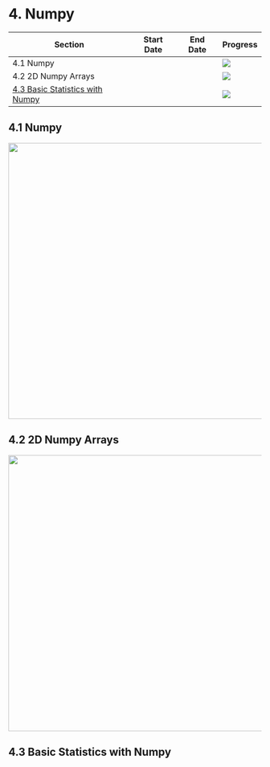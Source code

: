 # 4. Numpy

| Section | Start Date | End Date | Progress |
|---------|------------|----------|----------|
| 4.1 Numpy |  |  | ![](http://progressed.io/bar/100) |
| 4.2 2D Numpy Arrays |  |  | ![](http://progressed.io/bar/100) |
| [4.3 Basic Statistics with Numpy]() |  |  | ![](http://progressed.io/bar/0) |

## 4.1 Numpy

<img src="https://user-images.githubusercontent.com/6586811/47456741-edd69a80-d79a-11e8-9c50-77d10928dbb0.png" width="550">

## 4.2 2D Numpy Arrays

<img src="https://user-images.githubusercontent.com/6586811/47456948-6ccbd300-d79b-11e8-9adf-d17eeb74c3f0.png" width="550">

## 4.3 Basic Statistics with Numpy
